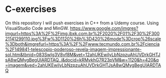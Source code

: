 # C-exercises
On this repository I will push exercises in C++ from a Udemy course. Using VisualStudio Code and MinGW.
https://www.google.com/imgres?imgurl=https%3A%2F%2Fimg.ibxk.com.br%2F2020%2F01%2F30%2F30021141299110.jpg%3Fw%3D1120%26h%3D420%26mode%3Dcrop%26scale%3Dboth&imgrefurl=https%3A%2F%2Fwww.tecmundo.com.br%2Fciencia%2F149841-telescopio-poderoso-revela-imagem-impressionante-sol.htm&tbnid=083SwIg3V8vf8M&vet=12ahUKEwilyLbNzpzuAhUVDrkGHTJsA8wQMygBegUIARDTAQ..i&docid=kRMvkhG7R23pVM&w=1120&h=420&q=imagem&ved=2ahUKEwilyLbNzpzuAhUVDrkGHTJsA8wQMygBegUIARDTAQ
